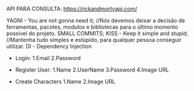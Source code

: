 API PARA CONSULTA: https://rickandmortyapi.com/

YAGNI - You are not gonna need it;
//Nós devemos deixar a decisão de ferramentas, pacotes, modulos e bibliotecas para o último momento possível do projeto.
SMALL COMMITS;
KISS - Keep it simple and stupid;
//Mantenha tudo simples e estúpido, para qualquer pessoa conseguir utilizar.
DI - Dependency Injection

-   Login:
    1.Email
    2.Password

-   Register User:
    1.Name
    2.UserName
    3.Password
    4.Image URL

-   Create Characters
    1.Name
    2.Image URL
